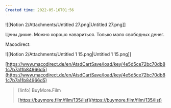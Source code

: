 ```yaml
---
Created time: 2022-05-16T01:56
---
```

![[Notion 2/Attachments/Untitled 27.png|Untitled 27.png]]

Цены дикие. Можно хорошо навариться. Только мало свободных денег.

Macodirect:

![[Notion 2/Attachments/Untitled 1 15.png|Untitled 1 15.png]]

[https://www.macodirect.de/en/AtsdCartSave/load/key/4e5d5ce72bc70db81c7b7a11b84966d5](https://www.macodirect.de/en/AtsdCartSave/load/key/4e5d5ce72bc70db81c7b7a11b84966d5)

> [!info] BuyMore.Film  
>  
> [https://buymore.film/film/135/list](https://buymore.film/film/135/list)